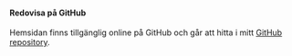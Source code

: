 #### Redovisa på GitHub

Hemsidan finns tillgänglig online på GitHub och går att hitta i mitt <a href="https://github.com/Headturna/redovisa" target="_blank">GitHub repository</a>.
